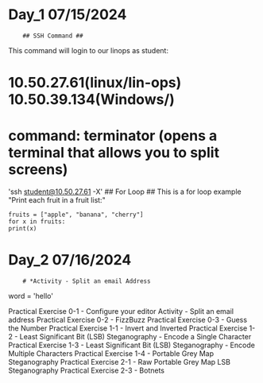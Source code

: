 # Day_1 07/15/2024 

        ## SSH Command ##
This command will login to our linops as student:
# 10.50.27.61(linux/lin-ops) 10.50.39.134(Windows/)
# command: terminator (opens a terminal that allows you to split screens)
'ssh student@10.50.27.61 -X'
        ## For Loop ##
This is a for loop example
"Print each fruit in a fruit list:"
```
fruits = ["apple", "banana", "cherry"]
for x in fruits:
print(x)
```

# Day_2 07/16/2024 
        # *Activity - Split an email Address
word = 'hello'


Practical Exercise 0-1 - Configure your editor
Activity - Split an email address
Practical Exercise 0-2 - FizzBuzz
Practical Exercise 0-3 - Guess the Number
Practical Exercise 1-1 - Invert and Inverted
Practical Exercise 1-2 - Least Significant Bit (LSB) Steganography - Encode a Single Character
Practical Exercise 1-3 - Least Significant Bit (LSB) Steganography - Encode Multiple Characters
Practical Exercise 1-4 - Portable Grey Map Steganography
Practical Exercise 2-1 - Raw Portable Grey Map LSB Steganography
Practical Exercise 2-3 - Botnets
